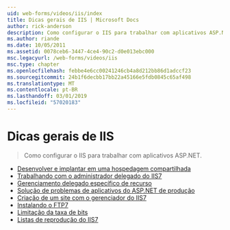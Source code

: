 ```yaml
---
uid: web-forms/videos/iis/index
title: Dicas gerais de IIS | Microsoft Docs
author: rick-anderson
description: Como configurar o IIS para trabalhar com aplicativos ASP.NET.
ms.author: riande
ms.date: 10/05/2011
ms.assetid: 0078ceb6-3447-4ce4-90c2-d0e013ebc000
msc.legacyurl: /web-forms/videos/iis
msc.type: chapter
ms.openlocfilehash: febbe4e6cc00241246cb4a8d212bb86d1adccf23
ms.sourcegitcommit: 24b1f6decbb17bb22a45166e5fdb0845c65af498
ms.translationtype: MT
ms.contentlocale: pt-BR
ms.lasthandoff: 03/01/2019
ms.locfileid: "57020183"
---
```

<a name="general-iis-tips"></a>Dicas gerais de IIS
====================
> Como configurar o IIS para trabalhar com aplicativos ASP.NET.


- [Desenvolver e implantar em uma hospedagem compartilhada](developing-and-deploying-in-a-shared-hosting.md)
- [Trabalhando com o administrador delegado do IIS7](working-with-iis7-deligated-admin.md)
- [Gerenciamento delegado específico de recurso](feature-specific-delegated-management.md)
- [Solução de problemas de aplicativos do ASP.NET de produção](troubleshooting-production-aspnet-apps.md)
- [Criação de um site com o gerenciador do IIS7](creating-a-site-with-iis7-manager.md)
- [Instalando o FTP7](installing-ftp7.md)
- [Limitação da taxa de bits](bit-rate-throttling.md)
- [Listas de reprodução do IIS7](iis7-playlists.md)
